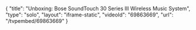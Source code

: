 {
    "title": "Unboxing: Bose SoundTouch 30 Series III Wireless Music System",
    "type": "solo",
    "layout": "iframe-static",
    "videoId": "69863669",
    "url": "\/tvpembed\/69863669"
}